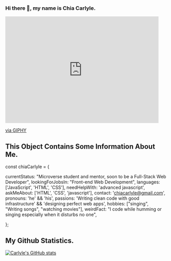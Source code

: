 ### Hi there 👋, my name is Chia Carlyle.


<iframe src="https://giphy.com/embed/vhVqGkxDYxAaRbOWVp" width="480" height="334" frameBorder="0" class="giphy-embed" allowFullScreen></iframe><p><a href="https://giphy.com/gifs/BoschRexrothGlobal-boschrexroth-ctrlx-ctrlxautomation-vhVqGkxDYxAaRbOWVp">via GIPHY</a></p>

## This Object Contains Some Information About Me.
const chiaCarlyle = {

  currentStatus: "Microverse student and mentor, soon to be a Full-Stack Web Developer",
  lookingForJobsIn: "Front-end Web Development",
  languages: ['JavaScript', 'HTML', 'CSS'],
  needHelpWith: 'advanced javascript',
  askMeAbout: ['HTML', 'CSS', 'javascript'],
  contact: 'chiacarlyle@gmail.com',
  pronouns: 'he' && 'his',
  passions: 'Writing clean code with good infrastructure' && 'designing perfect web apps',
  hobbies: ["singing", "Writing songs", "watching movies"],
  weirdFact: "I code while humming or singing especially when it disturbs no one",
  
};

## My Github Statistics.
[![Carlyle's GitHub stats](https://github-readme-stats.vercel.app/api?username=carlylechia&show_icons=true&theme=dark)](https://github.com/carlylechia/github-readme-stats)
